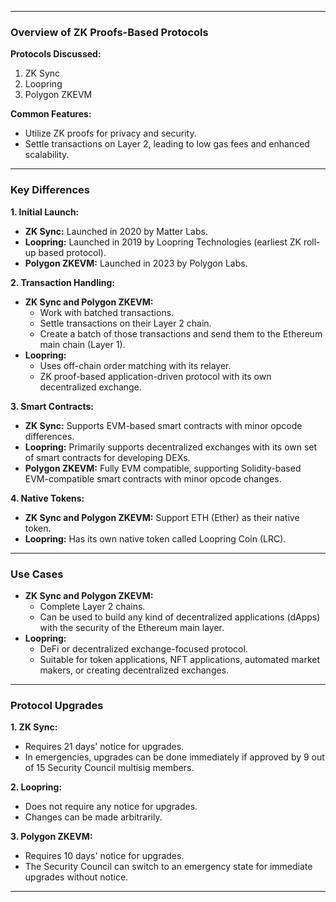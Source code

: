 

---

### Overview of ZK Proofs-Based Protocols

**Protocols Discussed:**
1. ZK Sync
2. Loopring
3. Polygon ZKEVM

**Common Features:**
- Utilize ZK proofs for privacy and security.
- Settle transactions on Layer 2, leading to low gas fees and enhanced scalability.

---

### Key Differences

**1. Initial Launch:**
- **ZK Sync:** Launched in 2020 by Matter Labs.
- **Loopring:** Launched in 2019 by Loopring Technologies (earliest ZK roll-up based protocol).
- **Polygon ZKEVM:** Launched in 2023 by Polygon Labs.

**2. Transaction Handling:**
- **ZK Sync and Polygon ZKEVM:**
  - Work with batched transactions.
  - Settle transactions on their Layer 2 chain.
  - Create a batch of those transactions and send them to the Ethereum main chain (Layer 1).
- **Loopring:**
  - Uses off-chain order matching with its relayer.
  - ZK proof-based application-driven protocol with its own decentralized exchange.

**3. Smart Contracts:**
- **ZK Sync:** Supports EVM-based smart contracts with minor opcode differences.
- **Loopring:** Primarily supports decentralized exchanges with its own set of smart contracts for developing DEXs.
- **Polygon ZKEVM:** Fully EVM compatible, supporting Solidity-based EVM-compatible smart contracts with minor opcode changes.

**4. Native Tokens:**
- **ZK Sync and Polygon ZKEVM:** Support ETH (Ether) as their native token.
- **Loopring:** Has its own native token called Loopring Coin (LRC).

---

### Use Cases

- **ZK Sync and Polygon ZKEVM:**
  - Complete Layer 2 chains.
  - Can be used to build any kind of decentralized applications (dApps) with the security of the Ethereum main layer.
- **Loopring:**
  - DeFi or decentralized exchange-focused protocol.
  - Suitable for token applications, NFT applications, automated market makers, or creating decentralized exchanges.

---

### Protocol Upgrades

**1. ZK Sync:**
   - Requires 21 days' notice for upgrades.
   - In emergencies, upgrades can be done immediately if approved by 9 out of 15 Security Council multisig members.

**2. Loopring:**
   - Does not require any notice for upgrades.
   - Changes can be made arbitrarily.

**3. Polygon ZKEVM:**
   - Requires 10 days' notice for upgrades.
   - The Security Council can switch to an emergency state for immediate upgrades without notice.



---